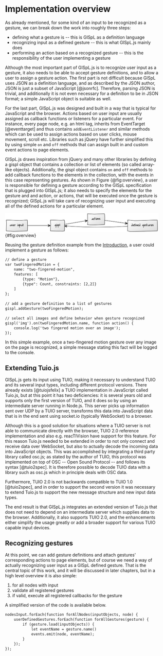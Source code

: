 # Implementation overview

As already mentioned, for some kind of an input to be recognized as a gesture, we can break down the work into roughly three steps:

* defining what a gesture is -- this is GISpL as a definition language
* recognizing input as a defined gesture -- this is what GISpL.js mainly does
* performing an action based on a recognized gesture -- this is the responsibility of the user implementing a gesture

Although the most important part of GISpL.js is to recognize user input as a gesture, it also needs to be able to accept gesture definitions, and to allow a user to assign a gesture action. The first part is not difficult because GISpL uses JSON as a definition language, and as described by the JSON author, JSON is just a subset of JavaScript [@jsonrfc]. Therefore, parsing JSON is trivial, and additionally it is not even necessary for a definition to be in JSON format; a simple JavaScript object is suitable as well.

For the last part, GISpL.js was designed and built in a way that is typical for JavaScript and the browser. Actions based on user input are usually assigned as callback functions or listeners for a particular event. For instance, every page node, e.g. an html tag, inherits from EventTarget [@eventtarget] and thus contains `addEventListener` and similar methods which can be used to assign actions based on user clicks, mouse movement, scroll etc. Libraries such as jQuery have further simplified this by using simple `on` and `off` methods that can assign built in and custom event actions to page elements.

GISpL.js draws inspiration from jQuery and many other libraries by defining a gispl object that contains a collection or list of elements (so called array-like objects). Additionally, the gispl object contains `on` and `off` methods to add callback functions to the elements in the collection, with the events in this case representing gestures. As shown in Figure {@fig:overview}, a user is responsible for defining a gesture according to the GISpL specification that is plugged into GISpL.js; it also needs to specify the elements for the gesture and and action, or actions, that will be executed once the gesture is recognized; GISpL.js will take care of recognizing user input and executing all of the defined actions for a particular element.

![Actions to gestures added by users get triggered based on input](./figures/overview.png){#fig:overview}

Reusing the gesture definition example from the [Introduction](#introduction), a user could implement a gesture as follows:

```
// define a gesture
var twoFingeredMotion = {
    name: "two-fingered-motion",
    features: [
        {type: "Motion"},
        {type": Count, constraints: [2,2]}
    ]
};

// add a gesture definition to a list of gestures
gispl.addGesture(twoFingeredMotion);

// select all images and define behavior when gesture recognized
gispl('img').on(twoFingeredMotion.name, function action() {
    console.log('two fingered motion over an image');
});
```

In this simple example, once a two-fingered motion gesture over any image on the page is recognized, a simple message stating this fact will be logged to the console.

## Extending Tuio.js

GISpL.js gets its input using TUIO, making it necessary to understand TUIO and its several input types, including different protocol versions. There already exists [@tuiojsfelix] a TUIO implementation in JavaScript called Tuio.js, but at this point it has two deficiencies: it is several years old and supports only the first version of TUIO, and it does so by using an intermediate server running in Node.js. This server picks up information sent over UDP by a TUIO server, transforms this data into JavaScript data that is in the end sent using socket.io (typically WebSocket) to a browser.

Although this is a good solution for situations where a TUIO server is not able to communicate directly with the browser, TUIO 2.0 reference implementation and also e.g. reacTIVision have support for this feature. For this reason Tuio.js needed to be extended in order to not only connect and receive data over WebSocket, but also to actually decode the incoming data into JavaScript objects. This was accomplished by integrating a third party library called osc.js; as stated by the author of TUIO, this protocol was implemented on top of OSC -- Open Sound Protocol -- and follows its syntax [@tuio2spec]. It is therefore possible to decode TUIO data with a library such as osc.js which in principle deals with OSC data.

Furthermore, TUIO 2.0 is not backwards compatible to TUIO 1.0 [@tuio2spec], and in order to support the second version it was necessary to extend Tuio.js to support the new message structure and new input data types.

The end result is that GISpL.js integrates an extended version of Tuio.js that does not need to depend on an intermediate server which supplies data to the browser. Additionally, it also supports TUIO 2.0, and the enhancements either simplify the usage greatly or add a broader support for various TUIO capable input devices.

## Recognizing gestures

At this point, we can add gesture definitions and attach gestures' corresponding actions to page elements, but of course we need a way of actually recognizing user input as a GISpL defined gesture. That is the central topic of this work, and it will be discussed in later chapters, but in a high level overview it is also simple:

1) for all nodes with input
2) validate all registered gestures
3) if valid, execute all registered callbacks for the gesture

 A simplified version of the code is available below.

```
nodesInput.forEach(function forAllNodes(inputObjects, node) {
    userDefinedGestures.forEach(function forAllGestures(gesture) {
        if (gesture.load(inputObjects)) {
            let eventName = gesture.name()
            events.emit(node, eventName);
        }
    });
});
```

